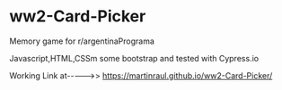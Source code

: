 # ww2-Card-Picker
Memory game for r/argentinaPrograma

Javascript,HTML,CSSm some bootstrap and tested with Cypress.io

Working Link at----->> https://martinraul.github.io/ww2-Card-Picker/
